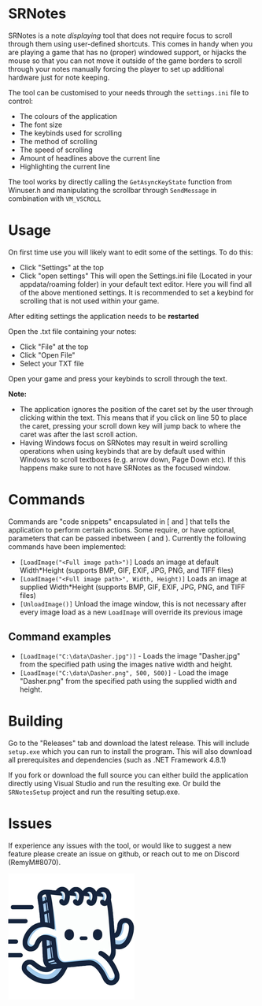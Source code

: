 # SRNotes
SRNotes is a note *displaying* tool that does not require focus to scroll through them using user-defined shortcuts.
This comes in handy when you are playing a game that has no (proper) windowed support, or hijacks the mouse so that you can not move it outside of the game borders to scroll through your notes manually forcing the player to set up additional hardware just for note keeping.

The tool can be customised to your needs through the `settings.ini` file to control:
- The colours of the application
- The font size
- The keybinds used for scrolling
- The method of scrolling
- The speed of scrolling
- Amount of headlines above the current line
- Highlighting the current line

The tool works by directly calling the `GetAsyncKeyState` function from Winuser.h and manipulating the scrollbar through `SendMessage` in combination with `VM_VSCROLL`

# Usage
On first time use you will likely want to edit some of the settings. To do this:
- Click "Settings" at the top
- Click "open settings"
This will open the Settings.ini file (Located in your appdata/roaming folder) in your default text editor.
Here you will find all of the above mentioned settings. It is recommended to set a keybind for scrolling that is not used within your game.

After editing settings the application needs to be **restarted**

Open the .txt file containing your notes:
- Click "File" at the top
- Click "Open File"
- Select your TXT file

Open your game and press your keybinds to scroll through the text.

**Note:**
- The application ignores the position of the caret set by the user through clicking within the text. This means that if you click on line 50 to place the caret, pressing your scroll down key will jump back to where the caret was after the last scroll action.
- Having Windows focus on SRNotes may result in weird scrolling operations when using keybinds that are by default used within Windows to scroll textboxes (e.g. arrow down, Page Down etc). If this happens make sure to not have SRNotes as the focused window.


# Commands
Commands are "code snippets" encapsulated in [ and ] that tells the application to perform certain actions. Some require, or have optional, parameters that can be passed inbetween ( and ).
Currently the following commands have been implemented:
- `[LoadImage("<Full image path>")]` Loads an image at default Width*Height (supports BMP, GIF, EXIF, JPG, PNG, and TIFF files)
- `[LoadImage("<Full image path>", Width, Height)]` Loads an image at supplied Width*Height (supports BMP, GIF, EXIF, JPG, PNG, and TIFF files)
- `[UnloadImage()]` Unload the image window, this is not necessary after every image load as a new `LoadImage` will override its previous image

## Command examples
- `[LoadImage("C:\data\Dasher.jpg")]` - Loads the image "Dasher.jpg" from the specified path using the images native width and height.
- `[LoadImage("C:\data\Dasher.png", 500, 500)]` - Load the image "Dasher.png" from the specified path using the supplied width and height.


# Building
Go to the "Releases" tab and download the latest release. This will include `setup.exe` which you can run to install the program. This will also download all prerequisites and dependencies (such as .NET Framework 4.8.1)

If you fork or download the full source you can either build the application directly using Visual Studio and run the resulting exe. Or build the `SRNotesSetup` project and run the resulting setup.exe.

# Issues
If experience any issues with the tool, or would like to suggest a new feature please create an issue on github, or reach out to me on Discord (RemyM#8070).

![SRNotes logo](https://github.com/RemyRM/SRNotes/blob/main/SRNotes/Resources/Icon256x256.png)